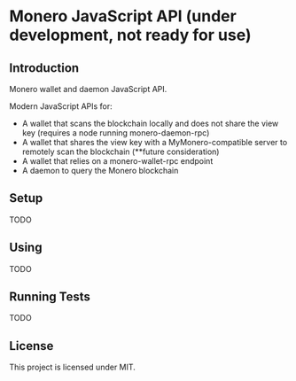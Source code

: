 # Monero JavaScript API (under development, not ready for use)

## Introduction

Monero wallet and daemon JavaScript API.

Modern JavaScript APIs for:

- A wallet that scans the blockchain locally and does not share the view key (requires a node running monero-daemon-rpc)
- A wallet that shares the view key with a MyMonero-compatible server to remotely scan the blockchain (**future consideration)
- A wallet that relies on a monero-wallet-rpc endpoint
- A daemon to query the Monero blockchain

## Setup

TODO

## Using

TODO

## Running Tests

TODO

## License

This project is licensed under MIT.